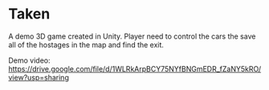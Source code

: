# Taken

A demo 3D game created in Unity. Player need to control the cars the save all of the hostages in the map and find the exit.

Demo video: https://drive.google.com/file/d/1WLRkArpBCY75NYfBNGmEDR_fZaNY5kRO/view?usp=sharing
